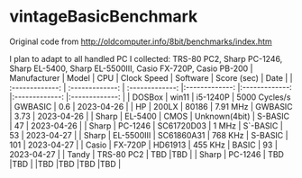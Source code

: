 # vintageBasicBenchmark
Original code from http://oldcomputer.info/8bit/benchmarks/index.htm

I plan to adapt to all handled PC I collected: TRS-80 PC2, Sharp PC-1246, Sharp EL-5400, Sharp EL-5500III, Casio FX-720P, Casio PB-200
| Manufacturer | Model | CPU | Clock Speed | Software | Score (sec) | Date |
| :-------------: | :-------------: | :-------------: |:-------------: |:-------------: |:-------------: |:-------------: |
| DOSBox | win11 | i5-1240P | 5000 Cycles/s | GWBASIC | 0.6 | 2023-04-26 |
| HP | 200LX | 80186 | 7.91 MHz | GWBASIC | 3.73 | 2023-04-26 |
| Sharp | EL-5400 | CMOS | Unknown(4bit) | S-BASIC | 47 | 2023-04-26 |
| Sharp | PC-1246 | SC61720D03 | 1 MHz | S`-BASIC | 53 | 2023-04-27 |
| Sharp | EL-5500III | SC61860A31 | 768 KHz | S-BASIC | 101 | 2023-04-27 |
| Casio | FX-720P | HD61913 | 455 KHz | BASIC | 93 | 2023-04-27 |
| Tandy  | TRS-80 PC2  | TBD  |TBD  |
| Sharp  | PC-1246  | TBD  |TBD  |
|TBD  |TBD  |TBD  |TBD  |
